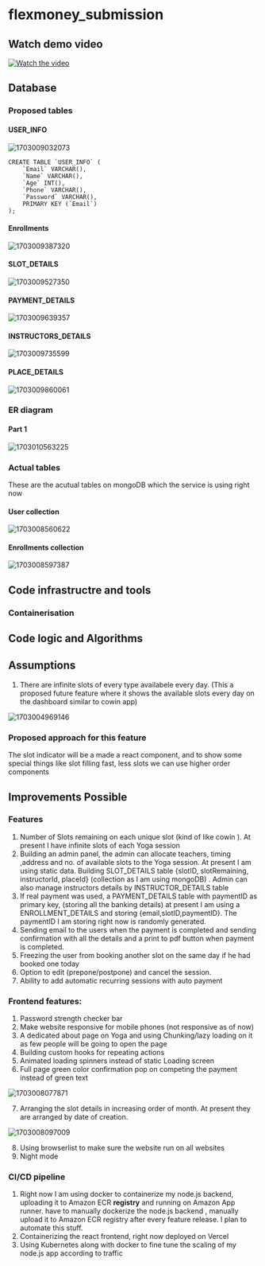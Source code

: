 ﻿# flexmoney_submission



## Watch demo video
[![Watch the video](https://i.postimg.cc/zvwgQLNg/photofunny-net.jpg)](https://www.youtube.com/watch?v=uc_ZqWY1o4g)


## Database
### Proposed tables

#### USER_INFO
![1703009032073](image/README/1703009032073.png)

```
CREATE TABLE `USER_INFO` (
	`Email` VARCHAR(),
	`Name` VARCHAR(),
	`Age` INT(),
	`Phone` VARCHAR(),
	`Password` VARCHAR(),
	PRIMARY KEY (`Email`)
);
```

#### Enrollments
![1703009387320](image/README/1703009387320.png)

#### SLOT_DETAILS
![1703009527350](image/README/1703009527350.png)

#### PAYMENT_DETAILS
 ![1703009639357](image/README/1703009639357.png)

#### INSTRUCTORS_DETAILS
![1703009735599](image/README/1703009735599.png)

#### PLACE_DETAILS
![1703009860061](image/README/1703009860061.png)




### ER diagram
#### Part 1
![1703010563225](image/README/1703010563225.png)


### Actual tables
These are the acutual tables on mongoDB which the service is using right now

#### User collection
![1703008560622](image/README/1703008560622.png)

#### Enrollments collection
![1703008597387](image/README/1703008597387.png)



## Code infrastructre and tools

### Containerisation

## Code logic and Algorithms 



## Assumptions
1. There are infinite slots of every type availabele every day. (This a proposed future feature where it shows the available slots every day on the dashboard similar to cowin app)

![1703004969146](image/README/1703004969146.png)
### Proposed approach for this feature
The slot indicator will be a made a react component, and to show some special things like slot filling fast, less slots we can use higher order components


## Improvements Possible
### Features

1. Number of  Slots remaining on each unique slot (kind of like cowin ). At present I have infinite slots of each Yoga session
2. Building an admin panel, the admin can allocate teachers, timing ,address and no. of available slots to the Yoga session. At present I am using static data. Building SLOT_DETAILS table {slotID, slotRemaining, instructorId, placeId}  (collection as I am using mongoDB)  . Admin can also manage instructors details by INSTRUCTOR_DETAILS table
3. If real payment was used, a PAYMENT_DETAILS table with paymentID as primary key, (storing all the banking details) at present I am using a ENROLLMENT_DETAILS and storing {email,slotID,paymentID}. The paymentID I am storing right now is randomly generated.
4. Sending email to the users when the payment is completed and sending confirmation with all the details and a print to pdf button when payment is completed.
5. Freezing the user from booking another slot on the same day if he had booked one today
6. Option to edit  (prepone/postpone) and cancel the session. 
7. Ability to add automatic recurring sessions with auto payment

### Frontend features:

1. Password strength checker bar
2. Make website responsive for mobile phones (not responsive as of now)
3. A dedicated about page on Yoga and using Chunking/lazy loading on it as few people will be going to open the page
4. Building custom hooks for repeating actions
5. Animated loading spinners instead of static Loading screen
6. Full page green color confirmation pop on competing the payment instead of green text

![1703008077871](image/README/1703008077871.png)

7. Arranging the slot details in increasing order of month. At present they are arranged by date of creation.

![1703008097009](image/README/1703008097009.png)

8. Using browserlist to make sure the website run on all websites
9. Night mode

### CI/CD pipeline

1. Right now I am using docker to containerize my node.js backend, uploading it to Amazon ECR **registry** and running on Amazon App runner.  have to manually dockerize the node.js backend , manually upload it to Amazon ECR registry after every feature release. I plan to automate this stuff.
2. Containerizing the react frontend, right now deployed on Vercel
3. Using Kubernetes along with docker to fine tune the scaling of my node.js app according to traffic